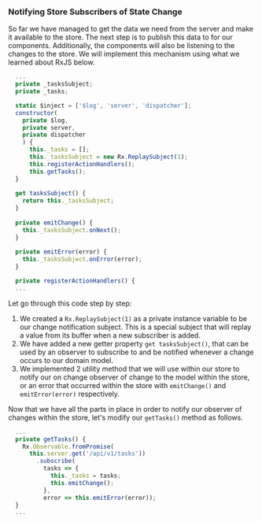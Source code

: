 ### Notifying Store Subscribers of State Change

So far we have managed to get the data we need from the server and make it available to the store. The next step is to publish this data to for our components. Additionally, the components will also be listening to the changes to the store. We will implement this mechanism using what we learned about RxJS below.

```javascript
  ...
  private _tasksSubject;
  private _tasks;

  static $inject = ['$log', 'server', 'dispatcher'];
  constructor(
    private $log,
    private server,
    private dispatcher
    ) {
      this._tasks = [];
      this._tasksSubject = new Rx.ReplaySubject(1);
      this.registerActionHandlers();
      this.getTasks();
  }
  
  get tasksSubject() {
    return this._tasksSubject;  
  }
  
  private emitChange() {
    this._tasksSubject.onNext();
  }
  
  private emitError(error) {
    this._tasksSubject.onError(error);
  }

  private registerActionHandlers() {
  ...
```


Let go through this code step by step:

1. We created a `Rx.ReplaySubject(1)` as a private instance variable to be our change notification subject. This is a special subject that will replay a value from its buffer when a new subscriber is added.
2. We have added a new getter property `get tasksSubject()`, that can be used by an observer to subscribe to and be notified whenever a change occurs to our domain model.
3. We implemented 2 utility method that we will use within our store to notify our on change observer of change to the model within the store, or an error that occurred within the store with `emitChange()` and `emitError(error)` respectively.

Now that we have all the parts in place in order to notify our observer of changes within the store, let's modify our `getTasks()` method as follows.

```javascript
  ...
  private getTasks() {
    Rx.Observable.fromPromise(
      this.server.get('/api/v1/tasks'))
        .subscribe(
          tasks => {
            this._tasks = tasks;
            this.emitChange();
          },
          error => this.emitError(error));
  }
  ...
```
